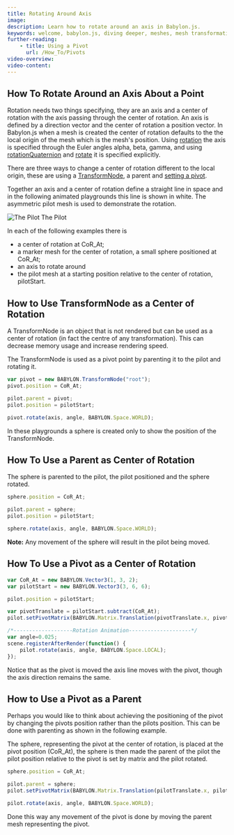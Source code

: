 ```yaml
---
title: Rotating Around Axis
image: 
description: Learn how to rotate around an axis in Babylon.js.
keywords: welcome, babylon.js, diving deeper, meshes, mesh transformation, transformation, axis rotation
further-reading:
    - title: Using a Pivot
      url: /How_To/Pivots
video-overview:
video-content:
---
```


## How To Rotate Around an Axis About a Point

Rotation needs two things specifying, they are an axis and a center of rotation with the axis passing through the center of rotation. An axis is defined by a direction vector and the center of rotation a position vector. In Babylon.js when a mesh is created the center of rotation defaults to the the local origin of the mesh which is the mesh's position. Using [rotation](/babylon101/Position#rotation) the axis is specified through the Euler angles alpha, beta, gamma, and using [rotationQuaternion](/features/Position,_Rotation,_Scaling#rotationquaternion) and [rotate](/features/Position,_Rotation,_Scaling#rotate) it is specified explicitly. 

There are three ways to change a center of rotation different to the local origin, these are using a [TransformNode](/How_To/TransformNode), a parent and [setting a pivot](/How_To/Pivots).

Together an axis and a center of rotation define a straight line in space and in the following animated playgrounds this line is shown in white. The asymmetric pilot mesh is used to demonstrate the rotation.

![The Pilot](/img/how_to/Mesh/pilot.jpg)
The Pilot


In each of the following examples there is

* a center of rotation at CoR_At;
* a marker mesh for the center of rotation, a small sphere positioned at CoR_At;
* an axis to rotate around
* the pilot mesh at a starting position relative to the center of rotation, pilotStart.

## How to Use TransformNode as a Center of Rotation

A TransformNode is an object that is not rendered but can be used as a center of rotation (in fact the centre of any transformation). This can decrease memory usage and increase rendering speed.

The TransformNode is used as a pivot point by parenting it to the pilot and rotating it.

```javascript
var pivot = new BABYLON.TransformNode("root");
pivot.position = CoR_At;

pilot.parent = pivot;
pilot.position = pilotStart;

pivot.rotate(axis, angle, BABYLON.Space.WORLD);
```
In these playgrounds a sphere is created only to show the position of the TransformNode.

<Playground id="#1JLGFP#36" title="Rotating TransformNode" description="Simple example of a Rotating TransformNode." image=""/>
<Playground id="#C12LH3#3" title="Rotating Mesh Moving TransformNode along Axis" description="Simple example of a rotating mesh moving TransformNode along axis." image=""/>
<Playground id="#C12LH3#4" title="Rotating Mesh Moving TransformNode" description="Simple example of a rotating mesh moving TransformNode." image=""/>

## How To Use a Parent as Center of Rotation

The sphere is parented to the pilot, the pilot positioned and the sphere rotated.

```javascript
sphere.position = CoR_At;

pilot.parent = sphere;
pilot.position = pilotStart;

sphere.rotate(axis, angle, BABYLON.Space.WORLD);
```

**Note:** Any movement of the sphere will result in the pilot being moved.

<Playground id="#1JLGFP#31" title="Rotating Parent" description="Simple example of a rotating parent." image=""/>

## How To Use a Pivot as a Center of Rotation

```javascript
var CoR_At = new BABYLON.Vector3(1, 3, 2);
var pilotStart = new BABYLON.Vector3(3, 6, 6);

pilot.position = pilotStart; 

var pivotTranslate = pilotStart.subtract(CoR_At);
pilot.setPivotMatrix(BABYLON.Matrix.Translation(pivotTranslate.x, pivotTranslate.y, pivotTranslate.z));
```

```javascript	
/*-------------------Rotation Animation--------------------*/
var angle=0.025;   
scene.registerAfterRender(function() {
    pilot.rotate(axis, angle, BABYLON.Space.LOCAL);  
});
```
<Playground id="#C12LH3#7" title="Rotating Mesh with Pivot" description="Simple example of a rotating mesh with pivot." image=""/>
<Playground id="#C12LH3#8" title="Rotating Mesh Moving Pivot along Axis" description="Simple example of a rotating mesh moving pivot along axis." image=""/>

Notice that as the pivot is moved the axis line moves with the pivot, though the axis direction remains the same.  
<Playground id="#C12LH3#9" title="Rotating Mesh Moving Pivot" description="Simple example of a rotating mesh moving pivot." image=""/>

## How to Use a Pivot as a Parent

Perhaps you would like to think about achieving the positioning of the pivot by changing the pivots position rather than the pilots position. This can be done with parenting as shown in the following example.

The sphere, representing the pivot at the center of rotation, is placed at the pivot position (CoR_At), the sphere is then made the parent of the pilot the pilot position relative to the pivot is set by matrix and the pilot rotated.

```javascript
sphere.position = CoR_At;

pilot.parent = sphere;
pilot.setPivotMatrix(BABYLON.Matrix.Translation(pilotTranslate.x, pilotTranslate.y, pilotTranslate.z));

pilot.rotate(axis, angle, BABYLON.Space.WORLD);
```

<Playground id="#1JLGFP#77" title="Rotating Mesh as Pivot's Child" description="Simple example of a rotating mesh as pivot's child." image=""/>

Done this way any movement of the pivot is done by moving the parent mesh representing the pivot.  
<Playground id="#1JLGFP#78" title="Rotating Mesh Moving Pivot's Parent along Axis" description="Simple example of a rotating mesh moving pivot's parent along axis." image=""/>
<Playground id="#1JLGFP#80" title="Rotating Mesh Moving Pivot's Parent" description="Simple example of a rotating mesh moving pivot's parent." image=""/>